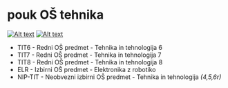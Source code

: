 # pouk OŠ tehnika
[![Alt text](https://licensebuttons.net/l/by-sa/4.0/88x31.png)](https://creativecommons.org/licenses/by-sa/4.0/) [![Alt text](https://www.paypalobjects.com/en_US/i/btn/btn_donateCC_LG.gif)](https://paypal.me/miharix)

* TIT6 - Redni OŠ predmet - Tehnika in tehnologija 6
* TIT7 - Redni OŠ predmet - Tehnika in tehnologija 7
* TIT8 - Redni OŠ predmet - Tehnika in tehnologija 8
* ELR - Izbirni OŠ predmet - Elektronika z robotiko
* NIP-TIT - Neobvezni izbirni OŠ predmet - Tehnika in tehnologija _(4,5,6r)_

